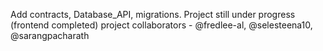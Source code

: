 Add contracts, Database_API, migrations. 
Project still under progress (frontend completed)
project collaborators - @fredlee-al, @selesteena10, @sarangpacharath
